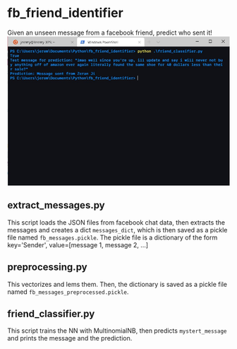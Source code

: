 # fb_friend_identifier
Given an unseen message from a facebook friend, predict who sent it!
<img src="https://github.com/jthaller/fb_friend_identifier/blob/master/readme_pic.jpg" width="800">

## extract_messages.py
This script loads the JSON files from facebook chat data, then extracts the messages and creates a dict ``messages_dict``, which is then saved as a pickle file named `fb_messages.pickle`. The pickle file is a dictionary of the form key='Sender', value=[message 1, message 2, ...]

## preprocessing.py
This vectorizes and lems them. Then, the dictionary is saved as a pickle file named `fb_messages_preprocessed.pickle`.

## friend_classifier.py
This script trains the NN with MultinomialNB, then predicts ``mystert_message`` and prints the message and the prediction.

